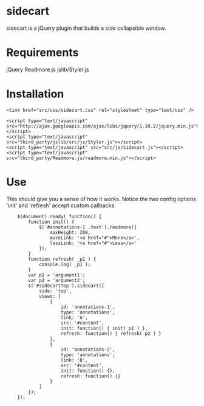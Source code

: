 # sidecart

sidecart is a jQuery plugin that builds a side collapsible window.

# Requirements
jQuery
Readmore.js
jslib/Styler.js

# Installation
	<link href="src/css/sidecart.css" rel="stylesheet" type="text/css" />

	<script type="text/javascript" src="http://ajax.googleapis.com/ajax/libs/jquery/1.10.2/jquery.min.js"></script>
	<script type="text/javascript" src="third_party/jslib/src/js/Styler.js"></script>
	<script type="text/javascript" src="src/js/sidecart.js"></script>
	<script type="text/javascript" src="third_party/Readmore.js/readmore.min.js"></script>

# Use
This should give you a sense of how it works.
Notice the two config options 'init' and 'refresh' accept custom callbacks.

		$(document).ready( function() {
			function init() {
				$('#annotations-1 .text').readmore({
					maxHeight: 200,
					moreLink: '<a href="#">More</a>',
					lessLink: '<a href="#">Less</a>'
				});
			}
			function refresh( _p1 ) {
				console.log( _p1 );
			}
			var p1 = 'argument1';
			var p2 = 'argument2';
			$('#sidecartTop').sidecart({
				side: 'top',
				views: [
					{
						id: 'annotations-1',
						type: 'annotations',
						link: 'A',
						src: '#content',
						init: function() { init( p1 ) },
						refresh: function() { refresh( p2 ) }
					},
					{
						id: 'annotations-2',
						type: 'annotations',
						link: 'B',
						src: '#content',
						init: function() {},
						refresh: function() {}
					}
				]
			});
		});
